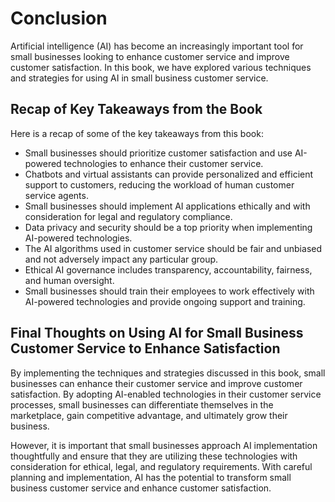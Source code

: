 # Conclusion

Artificial intelligence (AI) has become an increasingly important tool for small businesses looking to enhance customer service and improve customer satisfaction. In this book, we have explored various techniques and strategies for using AI in small business customer service.

Recap of Key Takeaways from the Book
------------------------------------

Here is a recap of some of the key takeaways from this book:

* Small businesses should prioritize customer satisfaction and use AI-powered technologies to enhance their customer service.
* Chatbots and virtual assistants can provide personalized and efficient support to customers, reducing the workload of human customer service agents.
* Small businesses should implement AI applications ethically and with consideration for legal and regulatory compliance.
* Data privacy and security should be a top priority when implementing AI-powered technologies.
* The AI algorithms used in customer service should be fair and unbiased and not adversely impact any particular group.
* Ethical AI governance includes transparency, accountability, fairness, and human oversight.
* Small businesses should train their employees to work effectively with AI-powered technologies and provide ongoing support and training.

Final Thoughts on Using AI for Small Business Customer Service to Enhance Satisfaction
--------------------------------------------------------------------------------------

By implementing the techniques and strategies discussed in this book, small businesses can enhance their customer service and improve customer satisfaction. By adopting AI-enabled technologies in their customer service processes, small businesses can differentiate themselves in the marketplace, gain competitive advantage, and ultimately grow their business.

However, it is important that small businesses approach AI implementation thoughtfully and ensure that they are utilizing these technologies with consideration for ethical, legal, and regulatory requirements. With careful planning and implementation, AI has the potential to transform small business customer service and enhance customer satisfaction.